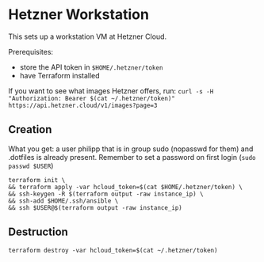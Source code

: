 # Hetzner Workstation

This sets up a workstation VM at Hetzner Cloud.

Prerequisites:
* store the API token in `$HOME/.hetzner/token`
* have Terraform installed

If you want to see what images Hetzner offers, run:
`curl -s -H "Authorization: Bearer $(cat ~/.hetzner/token)"  https://api.hetzner.cloud/v1/images?page=3`

## Creation

What you get: a user philipp that is in group sudo (nopasswd for them) and .dotfiles is already present. Remember to set a password on first login (`sudo passwd $USER`)

```
terraform init \
&& terraform apply -var hcloud_token=$(cat $HOME/.hetzner/token) \
&& ssh-keygen -R $(terraform output -raw instance_ip) \
&& ssh-add $HOME/.ssh/ansible \
&& ssh $USER@$(terraform output -raw instance_ip)
```


## Destruction

`terraform destroy -var hcloud_token=$(cat ~/.hetzner/token)`
